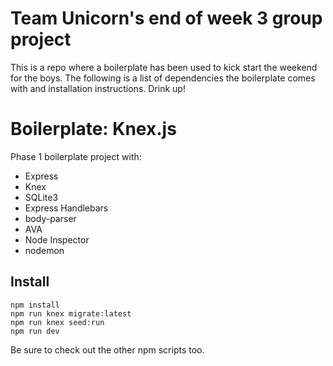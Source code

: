 # Team Unicorn's end of week 3 group project 

This is a repo where a boilerplate has been used to kick start the weekend for the boys. The following is a list of dependencies the boilerplate comes with and installation instructions. Drink up!


# Boilerplate: Knex.js

Phase 1 boilerplate project with:

 - Express
 - Knex
 - SQLite3
 - Express Handlebars
 - body-parser
 - AVA
 - Node Inspector
 - nodemon


## Install

```
npm install
npm run knex migrate:latest
npm run knex seed:run
npm run dev
```

Be sure to check out the other npm scripts too.
